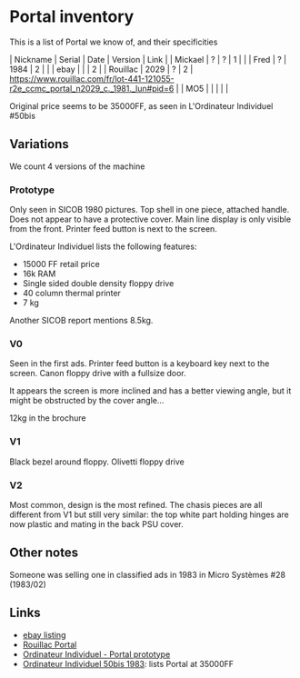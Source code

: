 # Portal inventory

This is a list of Portal we know of, and their specificities

| Nickname | Serial | Date | Version | Link                                  |
| Mickael  | ?      | ?    | 1       |                                       |
| Fred     | ?      | 1984 | 2       |                                       |
| ebay     |        |      | 2       |
| Rouillac | 2029   | ?    | 2       | https://www.rouillac.com/fr/lot-441-121055-r2e_ccmc_portal_n2029_c._1981._lun#pid=6 |
| MO5      |        |      |         |                                       |

Original price seems to be 35000FF, as seen in L'Ordinateur Individuel #50bis

## Variations

We count 4 versions of the machine

### Prototype

Only seen in SICOB 1980 pictures. Top shell in one piece, attached handle. Does not appear to have a protective cover. Main line display is only visible from the front. Printer feed button is next to the screen.

L'Ordinateur Individuel lists the following features:
* 15000 FF retail price
* 16k RAM
* Single sided double density floppy drive
* 40 column thermal printer
* 7 kg

Another SICOB report mentions 8.5kg.

### V0

Seen in the first ads. Printer feed button is a keyboard key next to the screen. Canon floppy drive with a fullsize door.

It appears the screen is more inclined and has a better viewing angle, but it might be obstructed by the cover angle...

12kg in the brochure

### V1

Black bezel around floppy. Olivetti floppy drive

### V2

Most common, design is the most refined. The chasis pieces are all different from V1 but still very similar: the top white part holding hinges are now plastic and mating in the back PSU cover.

## Other notes

Someone was selling one in classified ads in 1983 in Micro Systèmes #28 (1983/02)

## Links

* [ebay listing](https://www.ebay.com/itm/126401749266)
* [Rouillac Portal](https://www.rouillac.com/fr/lot-441-121055-r2e_ccmc_portal_n2029_c._1981._lun)
* [Ordinateur Individuel - Portal prototype](https://archive.org/details/ord-ind-s1-019/page/122/mode/1up)
* [Ordinateur Individuel 50bis 1983](https://archive.org/details/ord-ind-s1-050bis/page/160/mode/2up?q=CCMC+portal): lists Portal at 35000FF
